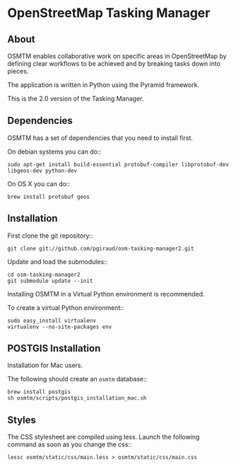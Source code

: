 OpenStreetMap Tasking Manager
=============================

About
-----

OSMTM enables collaborative work on specific areas in OpenStreetMap by defining
clear workflows to be achieved and by breaking tasks down into pieces.

The application is written in Python using the Pyramid framework.

This is the 2.0 version of the Tasking Manager.

Dependencies
------------

OSMTM has a set of dependencies that you need to install first.

On debian systems you can do::

    sudo apt-get install build-essential protobuf-compiler libprotobuf-dev libgeos-dev python-dev

On OS X you can do::

    brew install protobuf geos


Installation
------------

First clone the git repository::

    git clone git://github.com/pgiraud/osm-tasking-manager2.git

Update and load the submodules::

    cd osm-tasking-manager2
    git submodule update --init

Installing OSMTM in a Virtual Python environment is recommended.

To create a virtual Python environment::

    sudo easy_install virtualenv
    virtualenv --no-site-packages env

POSTGIS Installation
--------------------

Installation for Mac users.

The following should create an `osmtm` database::

    brew install postgis
    sh osmtm/scripts/postgis_installation_mac.sh

Styles
------

The CSS stylesheet are compiled using less. Launch the following command as
soon as you change the css::

    lessc osmtm/static/css/main.less > osmtm/static/css/main.css
